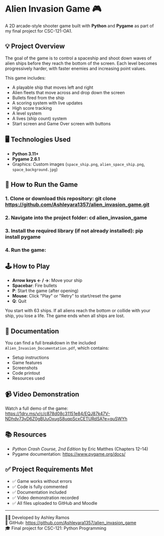 # Alien Invasion Game 🎮

A 2D arcade-style shooter game built with **Python** and **Pygame** as part of my final project for CSC-121-OA1.

## 💡 Project Overview

The goal of the game is to control a spaceship and shoot down waves of alien ships before they reach the bottom of the screen. Each level becomes progressively harder, with faster enemies and increasing point values.

This game includes:
- A playable ship that moves left and right
- Alien fleets that move across and drop down the screen
- Bullets fired from the ship
- A scoring system with live updates
- High score tracking
- A level system
- A lives (ship count) system
- Start screen and Game Over screen with buttons

## 🖥️ Technologies Used

- **Python 3.11+**
- **Pygame 2.6.1**
- Graphics: Custom images (`space_ship.png`, `alien_space_ship.png`, `space_background.jpg`)

## 🚀 How to Run the Game

### 1. Clone or download this repository: **git clone https://github.com/Ashleyara1357/alien_invasion_game.git**

### 2. Navigate into the project folder: **cd alien_invasion_game**

### 3. Install the required library (if not already installed): pip install pygame

### 4. Run the game:

## 🕹️ How to Play

- **Arrow keys ← / →**: Move your ship
- **Spacebar**: Fire bullets
- **P**: Start the game (after opening)
- **Mouse**: Click "Play" or "Retry" to start/reset the game
- **Q**: Quit

You start with 63 ships. If all aliens reach the bottom or collide with your ship, you lose a life. The game ends when all ships are lost.

## 📄 Documentation

You can find a full breakdown in the included `Alien_Invasion_Documentation.pdf`, which contains:
- Setup instructions
- Game features
- Screenshots
- Code printout
- Resources used

## 📹 Video Demonstration

Watch a full demo of the game:  https://1drv.ms/v/c/c878d08c31151e84/EQJ87k47V-NDhdv73yD6Z0gBUuOxugS8uqpScxCETURdSA?e=quSWYh


## 📚 Resources

- *Python Crash Course, 2nd Edition* by Eric Matthes (Chapters 12–14)
- Pygame documentation: https://www.pygame.org/docs/

## ✅ Project Requirements Met

- ✅ Game works without errors
- ✅ Code is fully commented
- ✅ Documentation included
- ✅ Video demonstration recorded
- ✅ All files uploaded to GitHub and Moodle

---

🧑‍💻 Developed by Ashley Ramos  
🔗 GitHub: https://github.com/Ashleyara1357/alien_invasion_game  
🎓 Final project for CSC-121: Python Programming

